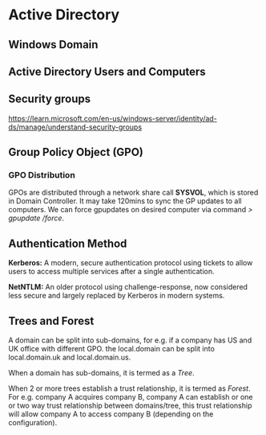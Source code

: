 # Active Directory

## Windows Domain

## Active Directory Users and Computers

## Security groups

https://learn.microsoft.com/en-us/windows-server/identity/ad-ds/manage/understand-security-groups

## Group Policy Object (GPO)

### GPO Distribution

GPOs are distributed through a network share call **SYSVOL**, which is stored in Domain Controller. It may take 120mins to sync the GP updates to all computers. We can force gpupdates on desired computer via command *> gpupdate /force*.

## Authentication Method

**Kerberos:** A modern, secure authentication protocol using tickets to allow users to access multiple services after a single authentication.

**NetNTLM:** An older protocol using challenge-response, now considered less secure and largely replaced by Kerberos in modern systems.

## Trees and Forest

A domain can be split into sub-domains, for e.g. if a company has US and UK office with different GPO. the local.domain can be split into local.domain.uk and local.domain.us.

When a domain has sub-domains, it is termed as a *Tree*.

When 2 or more trees establish a trust relationship, it is termed as *Forest*. For e.g. company A acquires company B, company A can establish or one or two way trust relationship between domains/tree, this trust relationship will allow company A to access company B (depending on the configuration).
